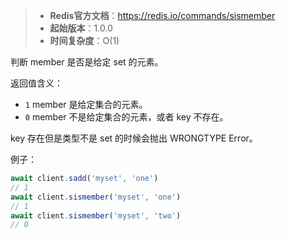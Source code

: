 > - **Redis官方文档**：https://redis.io/commands/sismember
> - **起始版本**：1.0.0
> - **时间复杂度**：O(1)

判断 member 是否是给定 set 的元素。

返回值含义：
- `1` member 是给定集合的元素。
- `0` member 不是给定集合的元素，或者 key 不存在。

key 存在但是类型不是 set 的时候会抛出 WRONGTYPE Error。

例子：

```typescript
await client.sadd('myset', 'one')
// 1
await client.sismember('myset', 'one')
// 1
await client.sismember('myset', 'two')
// 0
```
